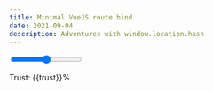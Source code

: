 ```yaml
---
title: Minimal VueJS route bind
date: 2021-09-04
description: Adventures with window.location.hash
---
```


<script src="https://unpkg.com/vue/dist/vue.js"></script>

<div id="app">
<input min=0 max=100 v-model="trust" type="range">
<p>
Trust: {{trust}}%
</p>
</div>

<script>
new Vue({
  el: '#app',
  data: { trust: 50 }, // Default value
  created: function() {
    var hash = parseInt(window.location.hash.substr(1))
	if (hash >= 0) {
		this.trust = hash
		}
  },
   watch: {
    trust: function (newValue) {
      window.location.hash = newValue
    }
  },
})
</script>
